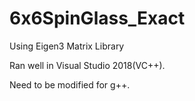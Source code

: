 # 6x6SpinGlass_Exact
Using Eigen3 Matrix Library

Ran well in Visual Studio 2018(VC++).

Need to be modified for g++.
